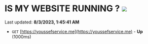 # IS MY WEBSITE RUNNING ? [![](https://img.shields.io/static/v1?label=Sponsor&message=%E2%9D%A4&logo=GitHub&color=%23fe8e86)](https://github.com/sponsors/<username>)

Last updated: **8/3/2023, 1:45:41 AM**

- `GET` [https://youssefservice.me](https://youssefservice.me) - **Up** (1000ms)
